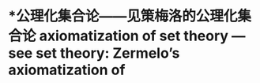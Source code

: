 # \*公理化集合论——见策梅洛的公理化集合论 axiomatization of set theory — see set theory: Zermelo’s axiomatization of

